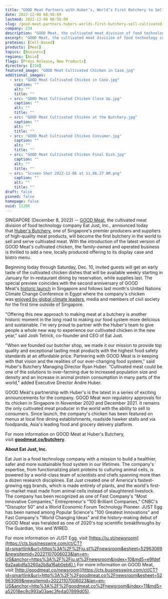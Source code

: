 ```yaml
---
title: "GOOD Meat Partners with Huber’s, World’s First Butchery to Sell Cultivated Meat"
date: 2022-12-08 08:58:09
lastmod: 2022-12-08 08:58:09
slug: /good-meat-partners-hubers-worlds-first-butchery-sell-cultivated-meat
company: 234
description: "GOOD Meat, the cultivated meat division of food technology company Eat Just, Inc., announced today that Huber’s Butchery, one of Singapore’s premier producers and suppliers of high-quality meat products, will become the first butchery in the world to sell and serve cultivated meat."
excerpt: "GOOD Meat, the cultivated meat division of food technology company Eat Just, Inc., announced today that Huber’s Butchery, one of Singapore’s premier producers and suppliers of high-quality meat products, will become the first butchery in the world to sell and serve cultivated meat."
proteins: [Cell-Based]
products: [Meat]
topics: [Business]
regions: [Asia]
flags: [Press Release, New Products]
directory: [234]
featured_image: "GOOD Meat Cultivated Chicken in Case.jpg"
additional_images:
  - src: "GOOD Meat Cultivated Chicken in Case.jpg"
    caption: ""
    alt: ""
    title: ""
  - src: "GOOD Meat Cultivated Chicken Close Up.jpg"
    caption: ""
    alt: ""
    title: ""
  - src: "GOOD Meat Cultivated Chicken at the Butchery.jpg"
    caption: ""
    alt: ""
    title: ""
  - src: "GOOD Meat Cultivated Chicken Consumer.jpg"
    caption: ""
    alt: ""
    title: ""
  - src: "GOOD Meat Cultivated Chicken Final Dish.jpg"
    caption: ""
    alt: ""
    title: ""
  - src: "Screen Shot 2022-12-06 at 11.06.27 AM.png"
    caption: ""
    alt: ""
    title: ""
draft: false
pinned: false
homepage: false
uuid: 11208
---
```

SINGAPORE (December 8, 2022) -- [GOOD
Meat](https://cts.businesswire.com/ct/CT?id=smartlink&url=http%3A%2F%2Fgoodmeat.co&esheet=52963069&newsitemid=20221107006023&lan=en-US&anchor=GOOD+Meat&index=1&md5=7e2cb1788f9f101e02cc64ce2d66f157),
the cultivated meat division of food technology company Eat Just, Inc.,
announced today that [Huber's Butchery](https://www.hubers.com.sg/), one
of Singapore's premier producers and suppliers of high-quality meat
products, will become the first butchery in the world to sell and serve
cultivated meat. With the introduction of the latest version of GOOD
Meat's cultivated chicken, the family-owned and operated business is
thrilled to add a new, locally produced offering to its display case and
bistro menu.

Beginning today through Saturday, Dec. 10, invited guests will get an
early taste of the cultivated chicken dishes that will be available
weekly starting in January for in-restaurant dining by reservation,
while supplies last. The special preview coincides with the second
anniversary of GOOD Meat's [historic
launch](https://www.businesswire.com/news/home/20201220005063/en/Eat-Just-Makes-History-Again-with-Restaurant-Debut-of-Cultured-Meat) in
Singapore and follows last month's United Nations Climate Change
Conference in Egypt where the company's chicken was [enjoyed by global
climate
leaders](https://www.goodmeat.co/all-news/good-meat-cultivated-meat-on-cop27-menu),
media and members of civil society for the first time outside of
Singapore.

"Offering this new approach to making meat at a butchery is another
historic moment in the long road to making our food system more
delicious and sustainable. I'm very proud to partner with the Huber's
team to give people a whole new way to experience our cultivated chicken
in the new year,\" said Josh Tetrick, co-founder and CEO of Eat Just.

"When we founded our butcher shop, we made it our mission to provide top
quality and exceptional tasting meat products with the highest food
safety standards at an affordable price. Partnering with GOOD Meat is in
keeping with that vision and the realities of our ever-changing food
system," said Huber's Butchery Managing Director Ryan Huber. "Cultivated
meat could be one of the solutions to over-farming due to increased
population size and density and an increase in animal protein
consumption in many parts of the world," added Executive Director Andre
Huber.

GOOD Meat's partnership with Huber's is the latest in a series of
exciting announcements for the company. GOOD Meat won regulatory
approvals for its chicken in Singapore in November 2020 and December
2021. It remains the only cultivated meat producer in the world with the
ability to sell to consumers. Since launch, the company's chicken has
been featured on menus at local fine dining establishments, roadside
hawker stalls and via foodpanda, Asia\'s leading food and grocery
delivery platform.

For more information on GOOD Meat at Huber's Butchery,
visit [**goodmeat.co/butchery**](http://goodmeat.co/butchery).

**About Eat Just, Inc.** 

Eat Just is a food technology company with a mission to build a
healthier, safer and more sustainable food system in our lifetimes. The
company\'s expertise, from functionalizing plant proteins to culturing
animal cells, is powered by a world-class team of scientists and chefs
spanning more than a dozen research disciplines. Eat Just created one of
America's fastest-growing egg brands, which is made entirely of plants,
and the world's first-to-market meat made from animal cells instead of
slaughtered livestock. The company has been recognized as one of Fast
Company's \"Most Innovative Companies,\" Entrepreneur's \"100 Brilliant
Companies,\" CNBC's \"Disruptor 50\" and a World Economic Forum
Technology Pioneer. JUST Egg has been named among Popular Science's
\"100 Greatest Innovations\" and Fast Company's \"World Changing Ideas\"
and the history-making debut of GOOD Meat was heralded as one of 2020\'s
top scientific breakthroughs by The Guardian, Vox and WIRED. 

For more information on JUST Egg,
visit [https://ju.st/newsroom](https://cts.businesswire.com/ct/CT?id=smartlink&url=https%3A%2F%2Fju.st%2Fnewsroom&esheet=52963069&newsitemid=20221107006023&lan=en-US&anchor=https%3A%2F%2Fju.st%2Fnewsroom&index=10&md5=e9fdef6a2aabdfa3260a2b8a16ab0eb6).\
For more information on GOOD Meat,
visit [http://goodmeat.co/newsroom](https://cts.businesswire.com/ct/CT?id=smartlink&url=http%3A%2F%2Fgoodmeat.co%2Fnewsroom&esheet=52963069&newsitemid=20221107006023&lan=en-US&anchor=http%3A%2F%2Fgoodmeat.co%2Fnewsroom&index=11&md5=a52018ec8c993a03aec3fe4a07899d05).
